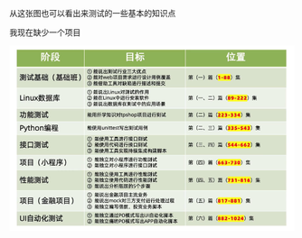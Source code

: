 从这张图也可以看出来测试的一些基本的知识点

我现在缺少一个项目

![image-20240712143020061](itheimaTest.assets/image-20240712143020061.png)





